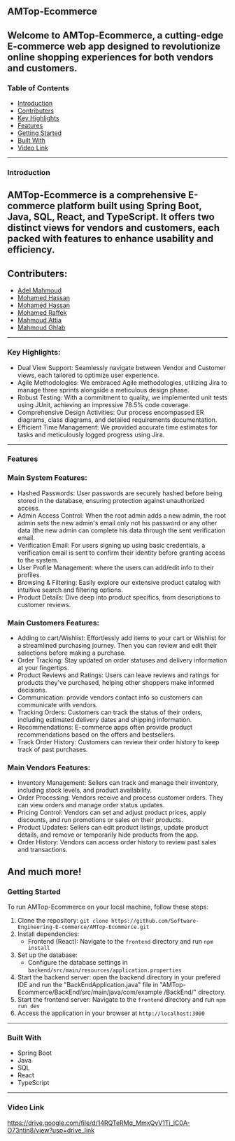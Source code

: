 ## AMTop-Ecommerce

Welcome to AMTop-Ecommerce, a cutting-edge E-commerce web app designed to revolutionize online shopping experiences for both vendors and customers.
---
### Table of Contents

- [Introduction](#introduction)
- [Contributers](#Contributers)
- [Key Highlights](#key-highlights)
- [Features](#features)
- [Getting Started](#getting-started)
- [Built With](#built-with)
- [Video Link](#video-link)
---
### Introduction

AMTop-Ecommerce is a comprehensive E-commerce platform built using Spring Boot, Java, SQL, React, and TypeScript. It offers two distinct views for vendors and customers, each packed with features to enhance usability and efficiency.
---
## Contributers:

* [Adel Mahmoud](https://github.com/Adel-Mahmoud-Mohamed)
* [Mohamed Hassan](https://github.com/mohamedhassan279)
* [Mohamed Hassan](https://github.com/Mohamed-Eltobgy)
* [Mohamed Raffek](https://github.com/mohamedraffeek)
* [Mahmoud Attia](https://github.com/mahmoudattia12)
* [Mahmoud Ghlab](https://github.com/Mahmoudjobdis)
---
### Key Highlights:

- Dual View Support: Seamlessly navigate between Vendor and Customer views, each tailored to optimize user experience.
- Agile Methodologies: We embraced Agile methodologies, utilizing Jira to manage three sprints alongside a meticulous design phase.
- Robust Testing: With a commitment to quality, we implemented unit tests using JUnit, achieving an impressive 78.5% code coverage.
- Comprehensive Design Activities: Our process encompassed ER diagrams, class diagrams, and detailed requirements documentation.
- Efficient Time Management: We provided accurate time estimates for tasks and meticulously logged progress using Jira.
---
### Features

### Main System Features:

- Hashed Passwords: User passwords are securely hashed before being stored in the database, ensuring protection against unauthorized access.
- Admin Access Control: When the root admin adds a new admin, the root admin sets the new admin's email only not his password or any other data (the new admin can complete his data through the sent verification email.
- Verification Email: For users signing up using basic credentials, a verification email is sent to confirm their identity before granting access to the system.
- User Profile Management: where the users can add/edit info to their profiles.
- Browsing & Filtering: Easily explore our extensive product catalog with intuitive search and filtering options.
- Product Details: Dive deep into product specifics, from descriptions to customer reviews.

### Main Customers Features:

- Adding to cart/Wishlist: Effortlessly add items to your cart or Wishlist for a streamlined purchasing journey. Then you can review and edit their selections before making a purchase.
- Order Tracking: Stay updated on order statuses and delivery information at your fingertips.
- Product Reviews and Ratings: Users can leave reviews and ratings for products they've purchased, helping other shoppers make informed decisions.
- Communication: provide vendors contact info so customers can communicate with vendors.
- Tracking Orders: Customers can track the status of their orders, including estimated delivery dates and shipping information.
- Recommendations: E-commerce apps often provide product recommendations based on the offers and bestsellers.
- Track Order History: Customers can review their order history to keep track of past purchases.

### Main Vendors Features:

- Inventory Management: Sellers can track and manage their inventory, including stock levels, and product availability.
- Order Processing: Vendors receive and process customer orders. They can view orders and manage order status updates.
- Pricing Control: Vendors can set and adjust product prices, apply discounts, and run promotions or sales on their products.
- Product Updates: Sellers can edit product listings, update product details, and remove or temporarily hide products from the app.
- Order History: Vendors can access order history to review past sales and transactions.

And much more!
---
### Getting Started

To run AMTop-Ecommerce on your local machine, follow these steps:

1. Clone the repository: `git clone https://github.com/Software-Engineering-E-commerce/AMTop-Ecommerce.git`
3. Install dependencies:
   - Frontend (React): Navigate to the `frontend` directory and run `npm install`
4. Set up the database:
   - Configure the database settings in `backend/src/main/resources/application.properties`
5. Start the backend server: open the backend directory in your prefered IDE and run the "BackEndApplication.java" file in "AMTop-Ecommerce/BackEnd/src/main/java/com/example
/BackEnd/" directory.
6. Start the frontend server: Navigate to the `frontend` directory and run `npm run dev`
7. Access the application in your browser at `http://localhost:3000`
---
### Built With

- Spring Boot
- Java
- SQL
- React
- TypeScript
---
### Video Link

https://drive.google.com/file/d/14RQTeRMq_MmxQyV1Tj_lC0A-O73ntin8/view?usp=drive_link

